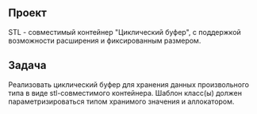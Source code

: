 ## Проект

STL - совместимый контейнер "Циклический буфер", с поддержкой возможности расширения и фиксированным размером.

## Задача

Реализовать циклический буфер для хранения данных произвольного типа в виде stl-совместимого контейнера.
Шаблон класс(ы) должен параметризироваться типом хранимого значения и  аллокатором.





